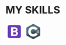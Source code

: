 # MY SKILLS

![Alt Text](\icon\icons8_bootstrap_48px.png) 
![Alt Text](\icon\icons8_c_sharp_logo_48px.png) 



